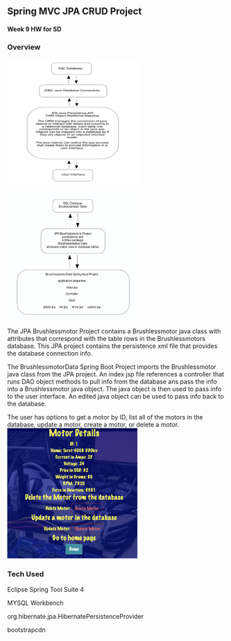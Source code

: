 ## Spring MVC JPA CRUD Project

#### Week 9 HW for SD

### Overview

<img src="https://github.com/sgmerwin/JPACRUDProject/blob/master/JPA_img.jpg" width="300" height="300">

<img src="https://github.com/sgmerwin/JPACRUDProject/blob/master/project2_img.jpg" width="300" height="300">

The JPA Brushlessmotor Project contains a Brushlessmotor java class with attributes that correspond with the table rows in the Brushlessmotors database. This JPA project contains the persistence xml file that provides the database connection info. 

The BrushlessmotorData Spring Boot Project imports the Brushlessmotor java class from the JPA project. An index jsp file references a controller that runs DAO object methods to pull info from the database ans pass the info into a Brushlessmotor java object. The java object is then used to pass info to the user interface. An edited java object can be used to pass info back to the database. 

The user has options to get a motor by ID, list all of the motors in the database, update a motor, create a motor, or delete a motor. 
<img src="https://github.com/sgmerwin/JPACRUDProject/blob/master/show.jpg" width="300" height="300">

### Tech Used

Eclipse Spring Tool Suite 4

MYSQL Workbench

org.hibernate.jpa.HibernatePersistenceProvider

bootstrapcdn

